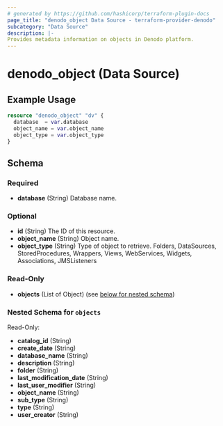 ```yaml
---
# generated by https://github.com/hashicorp/terraform-plugin-docs
page_title: "denodo_object Data Source - terraform-provider-denodo"
subcategory: "Data Source"
description: |-
Provides metadata information on objects in Denodo platform.
---
```


# denodo_object (Data Source)


## Example Usage

```terraform
resource "denodo_object" "dv" {
  database  = var.database
  object_name = var.object_name
  object_type = var.object_type
}
```
<!-- schema generated by tfplugindocs -->
## Schema

### Required

- **database** (String) Database name.

### Optional

- **id** (String) The ID of this resource.
- **object_name** (String) Object name.
- **object_type** (String) Type of object to retrieve. Folders, DataSources, StoredProcedures, Wrappers, Views, WebServices, Widgets, Associations, JMSListeners

### Read-Only

- **objects** (List of Object) (see [below for nested schema](#nestedatt--objects))

<a id="nestedatt--objects"></a>
### Nested Schema for `objects`

Read-Only:

- **catalog_id** (String)
- **create_date** (String)
- **database_name** (String)
- **description** (String)
- **folder** (String)
- **last_modification_date** (String)
- **last_user_modifier** (String)
- **object_name** (String)
- **sub_type** (String)
- **type** (String)
- **user_creator** (String)


